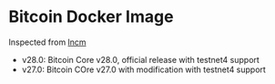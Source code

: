 # Bitcoin Docker Image

Inspected from [lncm](https://github.com/lncm/docker-bitcoind)

- v28.0: Bitcoin Core v28.0, official release with testnet4 support
- v27.0: Bitcoin COre v27.0 with modification with testnet4 support